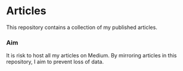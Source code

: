 # Articles
This repository contains a collection of my published articles.

### Aim
It is risk to host all my articles on Medium. By mirroring articles in this repository, I aim to prevent loss of data.
